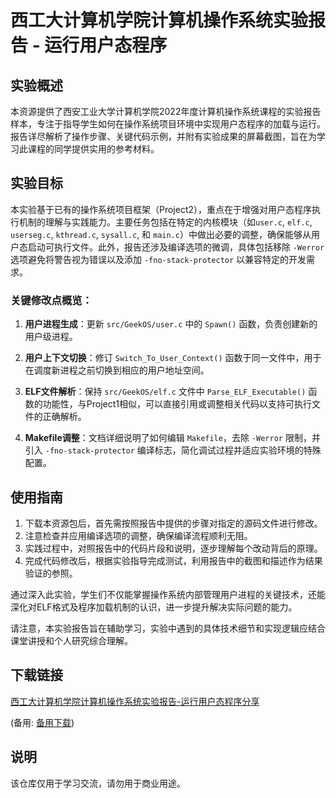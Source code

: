 # 西工大计算机学院计算机操作系统实验报告 - 运行用户态程序

## 实验概述

本资源提供了西安工业大学计算机学院2022年度计算机操作系统课程的实验报告样本，专注于指导学生如何在操作系统项目环境中实现用户态程序的加载与运行。报告详尽解析了操作步骤、关键代码示例，并附有实验成果的屏幕截图，旨在为学习此课程的同学提供实用的参考材料。

## 实验目标

本实验基于已有的操作系统项目框架（Project2），重点在于增强对用户态程序执行机制的理解与实践能力。主要任务包括在特定的内核模块（如`user.c`, `elf.c`, `userseg.c`, `kthread.c`, `sysall.c`, 和 `main.c`）中做出必要的调整，确保能够从用户态启动可执行文件。此外，报告还涉及编译选项的微调，具体包括移除 `-Werror` 选项避免将警告视为错误以及添加 `-fno-stack-protector` 以兼容特定的开发需求。

### 关键修改点概览：

1. **用户进程生成**：更新 `src/GeekOS/user.c` 中的 `Spawn()` 函数，负责创建新的用户级进程。
   
2. **用户上下文切换**：修订 `Switch_To_User_Context()` 函数于同一文件中，用于在调度新进程之前切换到相应的用户地址空间。

3. **ELF文件解析**：保持 `src/GeekOS/elf.c` 文件中 `Parse_ELF_Executable()` 函数的功能性，与Project1相似，可以直接引用或调整相关代码以支持可执行文件的正确解析。

4. **Makefile调整**：文档详细说明了如何编辑 `Makefile`，去除 `-Werror` 限制，并引入 `-fno-stack-protector` 编译标志，简化调试过程并适应实验环境的特殊配置。

## 使用指南

1. 下载本资源包后，首先需按照报告中提供的步骤对指定的源码文件进行修改。
2. 注意检查并应用编译选项的调整，确保编译流程顺利无阻。
3. 实践过程中，对照报告中的代码片段和说明，逐步理解每个改动背后的原理。
4. 完成代码修改后，根据实验指导完成测试，利用报告中的截图和描述作为结果验证的参照。

通过深入此实验，学生们不仅能掌握操作系统内部管理用户进程的关键技术，还能深化对ELF格式及程序加载机制的认识，进一步提升解决实际问题的能力。

请注意，本实验报告旨在辅助学习，实验中遇到的具体技术细节和实现逻辑应结合课堂讲授和个人研究综合理解。

## 下载链接
[西工大计算机学院计算机操作系统实验报告-运行用户态程序分享](https://pan.quark.cn/s/96efc70872f9) 

(备用: [备用下载](https://pan.baidu.com/s/1hJHw9e9LAONRpiT6MKIUjA?pwd=1234))

## 说明

该仓库仅用于学习交流，请勿用于商业用途。
